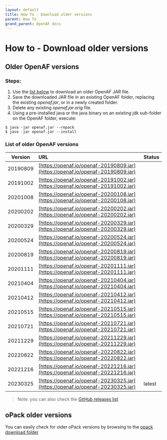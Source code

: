 ```yaml
---
layout: default
title: How To - Download older versions
parent: How To
grand_parent: OpenAF docs
---
```


# How to - Download older versions

## Older OpenAF versions

### Steps:

1. Use the [list below](#list-of-older-openaf-versions) to download an older OpenAF JAR file.
2. Save the downloaded JAR file in an existing OpenAF folder, replacing the existing _openaf.jar_, or in a newly created folder.
3. Delete any existing _openaf.jar.orig_ file.
4. Using a pre-installed java or the java binary on an existing jdk sub-folder on the OpenAF folder, execute: 
````
$ java -jar openaf.jar --repack 
$ java -jar openaf.jar --install
````

### List of older OpenAF versions

| Version | URL | Status |
|---------|:----|--------|
| 20190809 | [https://openaf.io/openaf-20190809.jar](https://openaf.io/openaf-20190809.jar) | |
| 20191002 | [https://openaf.io/openaf-20191002.jar](https://openaf.io/openaf-20191002.jar) | |
| 20201008 | [https://openaf.io/openaf-20200108.jar](https://openaf.io/openaf-20200108.jar) | |
| 20200202 | [https://openaf.io/openaf-20200202.jar](https://openaf.io/openaf-20200202.jar) | | 
| 20200329 | [https://openaf.io/openaf-20200329.jar](https://openaf.io/openaf-20200329.jar) | |
| 20200524 | [https://openaf.io/openaf-20200524.jar](https://openaf.io/openaf-20200524.jar) | |
| 20200819 | [https://openaf.io/openaf-20200819.jar](https://openaf.io/openaf-20200819.jar) | |
| 20201111 | [https://openaf.io/openaf-20201111.jar](https://openaf.io/openaf-20201111.jar) | |
| 20210404 | [https://openaf.io/openaf-20210404.jar](https://openaf.io/openaf-20210404.jar) | |
| 20210412 | [https://openaf.io/openaf-20210412.jar](https://openaf.io/openaf-20210412.jar) | |
| 20210515 | [https://openaf.io/openaf-20210515.jar](https://openaf.io/openaf-20210515.jar) | |
| 20210721 | [https://openaf.io/openaf-20210721.jar](https://openaf.io/openaf-20210721.jar) | |
| 20211229 | [https://openaf.io/openaf-20211229.jar](https://openaf.io/openaf-20211229.jar) | |
| 20220822 | [https://openaf.io/openaf-20220822.jar](https://openaf.io/openaf-20220822.jar) | |
| 20221216 | [https://openaf.io/openaf-20221216.jar](https://openaf.io/openaf-20221216.jar) | |
| 20230325 | [https://openaf.io/openaf-20230325.jar](https://openaf.io/openaf-20230325.jar) | latest |

> Note: you can also check the [GitHub releases list](https://github.com/OpenAF/openaf/releases)

## oPack older versions

You can easily check for older oPack versions by browsing to the [opack download folder](https://openaf.io/opacks)